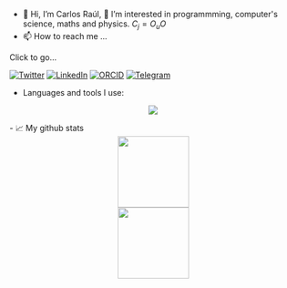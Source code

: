 - 👋 Hi, I’m Carlos Raúl, 👀 I’m interested in programmming, computer's science, maths and physics. $C_j=O_uO$
- 📫 How to reach me ...

Click to go... 
  
[![Twitter][1.2]][1] [![LinkedIn][2.2]][2] [![ORCID][3.2]][3] [![Telegram][4.2]][4]
  
[1.2]: https://s4.uupload.ir/files/twitter_prkb.png
[2.2]: https://s4.uupload.ir/files/linkedin_amwn.png
[3.2]: orcid_image
[4.2]: https://s4.uupload.ir/files/telegram_q47u.png
  
[1]: https://twitter.com/carlosraulps
[2]: https://www.linkedin.com/in/carlos-ra%C3%BAl-p-s-b2b86624b/
[3]: https://orcid.org/0000-0003-2164-5265
[4]: https://telegram.me/Carlos_Raul_CrlsRl

<img id="orcid_image" src="https://avatars.githubusercontent.com/u/1122775?s=200&v=4" width="100" height="100" alt="ORCID" style="display:none;">

- Languages and tools I use:  
<p align="center">
  <a href="https://skillicons.dev">
    <img src="https://skillicons.dev/icons?i=bash,linux,git,github,vscode,vim,neovim,markdown,latex,fortran,r,py,ai,ps" />
  </a>
</p>
- 📈 My github stats

<div align="center">
  <img height="125px" src="https://github-readme-stats.vercel.app/api?username=c4rlosr4ul&show_icons=true&theme=dark" />
 </div>
 <div align="center">
  <img height="125px" src="https://github-readme-stats.vercel.app/api/top-langs/?username=c4rlosr4ul&hide=html&layout=compact&theme=dark" />
 </div>
<!---
CrlsPrm/CrlsPrm is a ✨ special ✨ repository because its `README.md` (this file) appears on your GitHub profile.
You can click the Preview link to take a look at your changes.
--->
